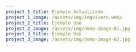 ```yaml
---
project_1_title: Ejemplo Actualizado
project_1_image: /assets/img/imgvivero.webp
project_2_title: Ejemplo Uno
project_2_image: /assets/img/demo-image-01.jpg
project_3_title: Ejemplo Dos
project_3_image: /assets/img/demo-image-02.jpg
---
```

